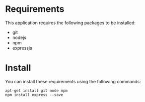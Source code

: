 # Requirements

This application requires the following packages to be installed:

* git
* nodejs
* npm
* expressjs

# Install

You can install these requirements using the following commands:

    apt-get install git node npm
    npm install express --save
    
